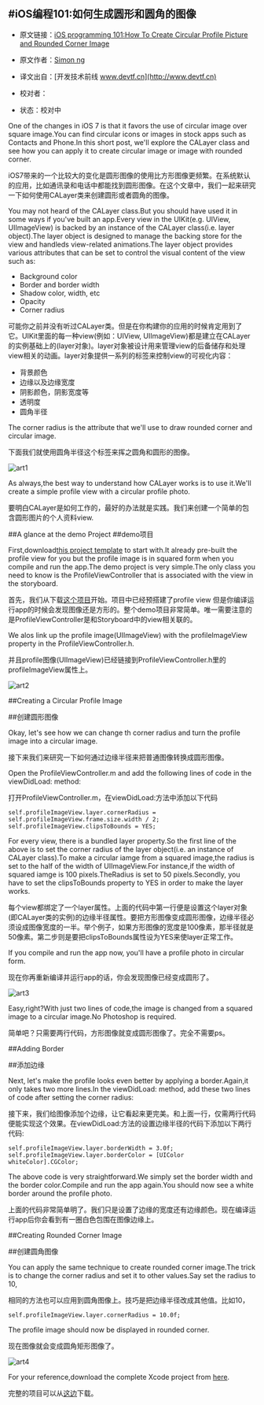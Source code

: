 #iOS编程101:如何生成圆形和圆角的图像
---

>

* 原文链接：[iOS programming 101:How To Create Circular Profile Picture and Rounded Corner Image](http://www.appcoda.com/ios-programming-circular-image-calayer/)

* 原文作者：[Simon ng](https://github.com/simonng)
* 译文出自：[开发技术前线 www.devtf.cn](http://www.devtf.cn)
* 校对者：
* 状态：校对中

One of the changes in iOS 7 is that it favors the use of circular image over square image.You can find circular icons or images in stock apps such as Contacts and Phone.In this short post, we'll explore the CALayer class and see how you can apply it to create circular image or image with rounded corner.

iOS7带来的一个比较大的变化是圆形图像的使用比方形图像更频繁。在系统默认的应用，比如通讯录和电话中都能找到圆形图像。在这个文章中，我们一起来研究一下如何使用CALayer类来创建圆形或者圆角的图像。

You may not heard of the CALayer class.But you should have used it in some ways if you've built an app.Every view in the UIKit(e.g. UIView, UIImageView) is backed by an instance of the CALayer class(i.e. layer object).The layer object is designed to manage the backing store for the view and handleds view-related animations.The layer object provides various attributes that can be set to control the visual content of the view such as:

* Background color
* Border and border width
* Shadow color, width, etc
* Opacity
* Corner radius

可能你之前并没有听过CALayer类。但是在你构建你的应用的时候肯定用到了它。UIKit里面的每一种view(例如：UIView, UIImageView)都是建立在CALayer的实例基础上的(layer对象)。layer对象被设计用来管理view的后备储存和处理view相关的动画。layer对象提供一系列的标签来控制view的可视化内容：

* 背景颜色
* 边缘以及边缘宽度
* 阴影颜色，阴影宽度等
* 透明度
* 圆角半径

The corner radius is the attribute that we'll use to draw rounded corner and circular image.

下面我们就使用圆角半径这个标签来挥之圆角和圆形的图像。

![art1](http://www.appcoda.com/wp-content/uploads/2014/04/circular-image-featured.jpg)

As always,the best way to understand how CALayer works is to use it.We'll create a simple profile view with a circular profile photo.

要明白CALayer是如何工作的，最好的办法就是实践。我们来创建一个简单的包含圆形图片的个人资料view.

##A glance at the demo Project
##demo项目

First,download[this project template](https://www.dropbox.com/s/l7tfno7d89ip9em/ProfileDemoTemplate.zip) to start with.It already pre-built the profile view for you but the profile image is in squared form when you compile and run the app.The demo project is very simple.The only class you need to know is the ProfileViewController that is associated with the view in the storyboard.

首先，我们从下载[这个项目](https://www.dropbox.com/s/l7tfno7d89ip9em/ProfileDemoTemplate.zip)开始。项目中已经预搭建了profile view 但是你编译运行app的时候会发现图像还是方形的。整个demo项目非常简单。唯一需要注意的是ProfileViewController是和Storyboard中的view相关联的。

We alos link up the profile image(UIImageView) with the profileImageView property in the ProfileViewController.h.

并且profile图像(UIImageView)已经链接到ProfileViewController.h里的profileImageView属性上。

![art2](http://www.appcoda.com/wp-content/uploads/2014/04/square-image-profile.jpg)

##Creating a Circular Profile Image

##创建圆形图像

Okay, let's see how we can change th corner radius and turn the profile image into a circular image.

接下来我们来研究一下如何通过边缘半径来把普通图像转换成圆形图像。

Open the ProfileViewController.m and add the following lines of code in the viewDidLoad: method:

打开ProfileViewController.m，在viewDidLoad:方法中添加以下代码

```
self.profileImageView.layer.cornerRadius = self.profileImageView.frame.size.width / 2;
self.profileImageView.clipsToBounds = YES;
```

For every view, there is a bundled layer property.So the first line of the above is to set the corner radius of the layer object(i.e. an instance of CALayer class).To make a circular iamge from a squared image,the radius is set to the half of the width of UIImageView.For instance,if the width of squared iamge is 100 pixels.TheRadius is set to 50 pixels.Secondly, you have to set the clipsToBounds property to YES in order to make the layer works.

每个view都绑定了一个layer属性。上面的代码中第一行便是设置这个layer对象(即CALayer类的实例)的边缘半径属性。要把方形图像变成圆形图像，边缘半径必须设成图像宽度的一半。举个例子，如果方形图像的宽度是100像素，那半径就是50像素。第二步则是要把clipsToBounds属性设为YES来使layer正常工作。

If you compile and run the app now, you'll have a profile photo in circular form.

现在你再重新编译并运行app的话，你会发现图像已经变成圆形了。

![art3](http://www.appcoda.com/wp-content/uploads/2014/04/circular-image-profile.jpg)

Easy,right?With just two lines of code,the image is changed from a squared image to a circular image.No Photoshop is required.

简单吧？只需要两行代码，方形图像就变成圆形图像了。完全不需要ps。

##Adding Border

##添加边缘

Next, let's make the profile looks even better by applying a border.Again,it only takes two more lines.In the viewDidLoad: method, add these two lines of code after setting the corner radius:

接下来，我们给图像添加个边缘，让它看起来更完美。和上面一行，仅需两行代码便能实现这个效果。在viewDidLoad:方法的设置边缘半径的代码下添加以下两行代码:

```
self.profileImageView.layer.borderWidth = 3.0f;
self.profileImageView.layer.borderColor = [UIColor whiteColor].CGColor;
```

The above code is very straightforward.We simply set the border width and the border color.Compile and run the app again.You should now see a white border around the profile photo.

上面的代码非常简单明了。我们只是设置了边缘的宽度还有边缘颜色。现在编译运行app后你会看到有一圈白色包围在图像边缘上。

##Creating Rounded Corner Image

##创建圆角图像

You can apply the same technique to create rounded corner image.The trick is to change the corner radius and set it to other values.Say set the radius to 10,

相同的方法也可以应用到圆角图像上。技巧是把边缘半径改成其他值。比如10，

```
self.profileImageView.layer.cornerRadius = 10.0f;
```

The profile image should now be displayed in rounded corner.

现在图像就会变成圆角矩形图像了。

![art4](http://www.appcoda.com/wp-content/uploads/2014/04/square-corner-image-profile.jpg)

For your reference,download the complete Xcode project from [here](https://www.dropbox.com/s/8dova2z23z42ppp/ProfileDemo.zip).

完整的项目可以从[这边](https://www.dropbox.com/s/8dova2z23z42ppp/ProfileDemo.zip)下载。